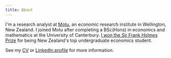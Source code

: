 ```yaml
---
title: About
---
```


I'm a research analyst at [Motu](https://motu.nz), an economic research institute in Wellington, New Zealand.
I joined Motu after completing a BSc(Hons) in economics and mathematics at the University of Canterbury.
[I won the Sir Frank Holmes Prize](https://motu.nz/about-us/news/motu-news-december-2016/#frank) for being New Zealand's top undergraduate economics student.

See my [CV](/cv.pdf) or [LinkedIn profile](https://www.linkedin.com/in/bl-davies/) for more information.
